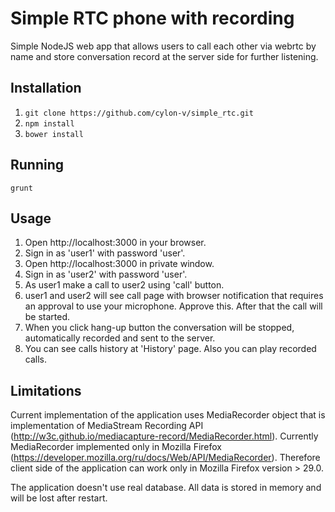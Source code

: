 # Simple RTC phone with recording
Simple NodeJS web app that allows users to call each other via webrtc by name and store conversation
record at the server side for further listening.

## Installation
1. `git clone https://github.com/cylon-v/simple_rtc.git`
2. `npm install`
3. `bower install`

## Running
`grunt`

## Usage
1. Open http://localhost:3000 in your browser.
2. Sign in as 'user1' with password 'user'.
3. Open http://localhost:3000 in private window.
4. Sign in as 'user2' with password 'user'.
5. As user1 make a call to user2 using 'call' button.
6. user1 and user2 will see call page with browser notification that requires
an approval to use your microphone. Approve this. After that the call will be started.
7. When you click hang-up button the conversation will be stopped, automatically recorded and
 sent to the server.
8. You can see calls history at 'History' page. Also you can play recorded calls.

## Limitations
Current implementation of the application uses MediaRecorder object that is implementation
of MediaStream Recording API (http://w3c.github.io/mediacapture-record/MediaRecorder.html).
Currently MediaRecorder implemented only in Mozilla Firefox (https://developer.mozilla.org/ru/docs/Web/API/MediaRecorder).
Therefore client side of the application can work only in Mozilla Firefox version > 29.0.

The application doesn't use real database. All data is stored in memory and will be lost after restart.
